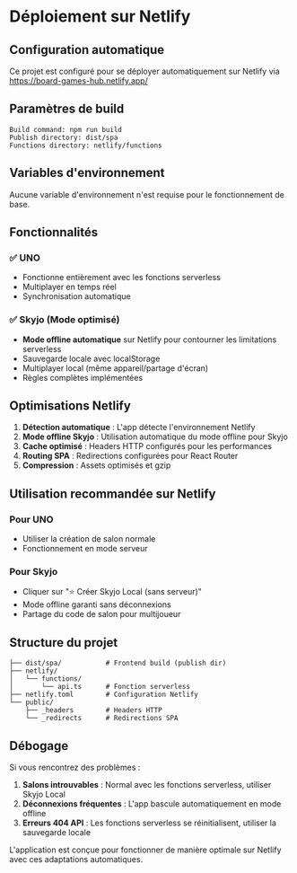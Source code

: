 # Déploiement sur Netlify

## Configuration automatique

Ce projet est configuré pour se déployer automatiquement sur Netlify via https://board-games-hub.netlify.app/

## Paramètres de build

```
Build command: npm run build
Publish directory: dist/spa
Functions directory: netlify/functions
```

## Variables d'environnement

Aucune variable d'environnement n'est requise pour le fonctionnement de base.

## Fonctionnalités

### ✅ UNO
- Fonctionne entièrement avec les fonctions serverless
- Multiplayer en temps réel
- Synchronisation automatique

### ✅ Skyjo (Mode optimisé)
- **Mode offline automatique** sur Netlify pour contourner les limitations serverless
- Sauvegarde locale avec localStorage
- Multiplayer local (même appareil/partage d'écran)
- Règles complètes implémentées

## Optimisations Netlify

1. **Détection automatique** : L'app détecte l'environnement Netlify
2. **Mode offline Skyjo** : Utilisation automatique du mode offline pour Skyjo
3. **Cache optimisé** : Headers HTTP configurés pour les performances
4. **Routing SPA** : Redirections configurées pour React Router
5. **Compression** : Assets optimisés et gzip

## Utilisation recommandée sur Netlify

### Pour UNO
- Utiliser la création de salon normale
- Fonctionnement en mode serveur

### Pour Skyjo  
- Cliquer sur "⭐ Créer Skyjo Local (sans serveur)"
- Mode offline garanti sans déconnexions
- Partage du code de salon pour multijoueur

## Structure du projet

```
├── dist/spa/           # Frontend build (publish dir)
├── netlify/
│   └── functions/
│       └── api.ts      # Fonction serverless
├── netlify.toml        # Configuration Netlify
└── public/
    ├── _headers        # Headers HTTP
    └── _redirects      # Redirections SPA
```

## Débogage

Si vous rencontrez des problèmes :

1. **Salons introuvables** : Normal avec les fonctions serverless, utiliser Skyjo Local
2. **Déconnexions fréquentes** : L'app bascule automatiquement en mode offline
3. **Erreurs 404 API** : Les fonctions serverless se réinitialisent, utiliser la sauvegarde locale

L'application est conçue pour fonctionner de manière optimale sur Netlify avec ces adaptations automatiques.
